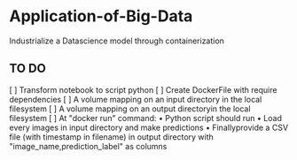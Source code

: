 # Application-of-Big-Data
Industrialize a Datascience model through containerization


## TO DO
   [ ] Transform notebook to script python 
   [ ] Create DockerFile with require dependencies
   [ ] A volume mapping on an input directory in the local filesystem
   [ ] A volume mapping on an output directoryin the local filesystem
   [ ] At "docker run" command:
        • Python script should run
        • Load every images in input directory and make predictions
        • Finallyprovide a CSV file (with timestamp in filename) in output directory with "image_name,prediction_label" as columns
